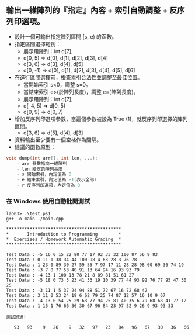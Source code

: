 ## 輸出一維陣列的『指定』內容 + 索引自動調整 + 反序列印選項。

- 設計一個可輸出指定陣列區間 [s, e) 的函數。
- 指定區間選擇範例： 
    - 展示用陣列：int d[7];
    - d[0, 5) => d[0], d[1], d[2], d[3], d[4]
    - d[3, 6) => d[3], d[4], d[5]
    - d[0, -1) => d[0], d[1], d[2], d[3], d[4], d[5], d[6]
- 在進行區間選擇前，檢查索引合法性並調整至最佳位置。
    - 當開始索引 s<0，調整 s=0。
    - 當結束索引 e>(於陣列長度)，調整 e=(陣列長度)。
    - 展示用陣列：int d[7];
    - d[-4, 5) => d[0, 5)
    - d[0, 9) => d[0, 7)
- 增加反序列印選項參數，當這個參數被設為 True (1)，就反序列印選擇的陣列區間。
    - d[3, 6) => d[5], d[4], d[3]
- 資料輸出至少要有一個空格作為間隔。
- 建議的函數原型：
```C++
void dump(int arr[], int len, ...);
    - arr 參數指向一維陣列
    - len 給定的陣列長度
    - s 開始索引，內定值為 0
    - e 結束索引，內定值為 -1(表示全部)
    - r 反序列印選項，內定值為 0
```


### 在 Windows 使用自動批閱測試
```shell
lab03> .\test.ps1
g++ -o main ./main.cpp

********************************************
*       Introduction to Programming        *
*  Exercises / Homework Automatic Grading  *
********************************************

Test Data : -5 16 0 15 22 80 77 17 92 33 32 100 87 56 9 83
Test Data : 0 11 1 38 34 44 100 98 4 63 28 3 76 78
Test Data : 1 23 0 89 30 27 59 55 7 97 17 11 28 28 98 60 69 36 74 19
Test Data : -3 7 0 77 53 40 91 13 64 94 16 93 93 79
Test Data : -4 13 1 100 13 78 21 8 89 81 51 61 27
Test Data : -5 18 0 73 3 23 41 33 19 10 39 77 44 93 92 76 77 95 47 30 25
Test Data : -3 11 1 5 37 24 94 88 51 72 67 16 72 68 42
Test Data : 3 11 0 53 24 19 6 62 79 25 74 87 12 57 16 10 9 67
Test Data : -4 13 0 54 25 29 63 77 94 25 81 40 35 6 79 68 68 41 77 12
Test Data : 1 15 1 76 66 36 30 67 96 84 23 97 32 9 26 9 93 93 33

測試通過!

   93   93    9   26    9   32   97   23   84   96   67   30   36   66
```

